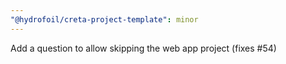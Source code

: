 ```yaml
---
"@hydrofoil/creta-project-template": minor
---
```


Add a question to allow skipping the web app project (fixes #54)
